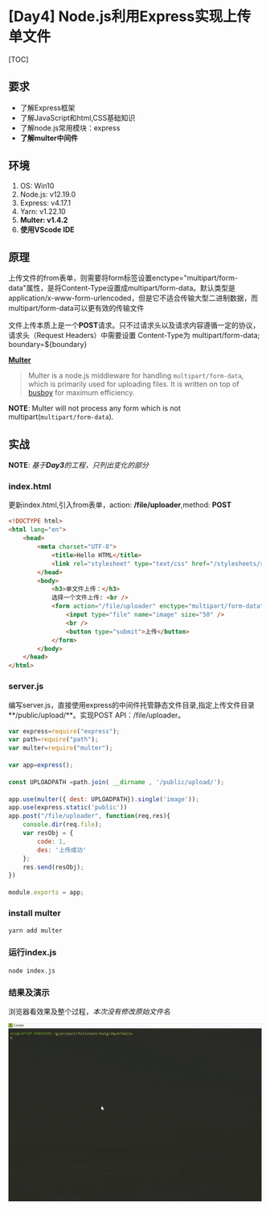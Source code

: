 # [Day4] Node.js利用Express实现上传单文件

[TOC]

## 要求

- 了解Express框架
- 了解JavaScript和html,CSS基础知识
- 了解node.js常用模块：express
- **了解multer中间件**

## 环境

1. OS: Win10
2. Node.js: v12.19.0
3. Express: v4.17.1
5. Yarn: v1.22.10
5. **Multer: v1.4.2**
6. **使用VScode IDE**

## 原理

上传文件的from表单，则需要将form标签设置enctype="multipart/form-data"属性，是将Content-Type设置成multipart/form-data。默认类型是application/x-www-form-urlencoded，但是它不适合传输大型二进制数据，而multipart/form-data可以更有效的传输文件

文件上传本质上是一个**POST**请求。只不过请求头以及请求内容遵循一定的协议，请求头（Request Headers）中需要设置 Content-Type为 multipart/form-data; boundary=${boundary}

[**Multer**](https://github.com/expressjs/multer)

> Multer is a node.js middleware for handling `multipart/form-data`, which is primarily used for uploading files. It is written on top of [busboy](https://github.com/mscdex/busboy) for maximum efficiency.

**NOTE**: Multer will not process any form which is not multipart(`multipart/form-data`).

## 实战

**NOTE**:  *基于**Day3**的工程，只列出变化的部分*

### index.html

更新index.html,引入from表单，action: **/file/uploader**,method: **POST**

```html
<!DOCTYPE html>
<html lang="en">
	<head>
		<meta charset="UTF-8">
			<title>Hello HTML</title>
			<link rel="stylesheet" type="text/css" href="/stylesheets/style.css" />
		</head>
		<body>
			<h3>单文件上传：</h3>
			选择一个文件上传: <br />
			<form action="/file/uploader" enctype="multipart/form-data" method="post">
				<input type="file" name="image" size="50" />
				<br />
				<button type="submit">上传</button>
			</form>
		</body>
	</head>
</html>
```

### server.js

编写server.js，直接使用express的中间件托管静态文件目录,指定上传文件目录**/public/upload/**。实现POST API：/file/uploader。

```javascript
var express=require("express");
var path=require("path");
var multer=require("multer");

var app=express();

const UPLOADPATH =path.join( __dirname , '/public/upload/');

app.use(multer({ dest: UPLOADPATH}).single('image'));
app.use(express.static('public'))
app.post("/file/uploader", function(req,res){
    console.dir(req.file);
    var resObj = {
        code: 1,
        des: '上传成功'
    };
    res.send(resObj);
})

module.exports = app;
```

### install multer

```shell
yarn add multer
```

### 运行index.js

```shell
node index.js
```

### 结果及演示

浏览器看效果及整个过程，*本次没有修改原始文件名*

![Node.js利用Express实现上传单文件](Node.js利用Express实现上传单文件.gif)





